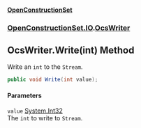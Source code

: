 #### [OpenConstructionSet](index.md 'index')
### [OpenConstructionSet.IO](index.md#OpenConstructionSet_IO 'OpenConstructionSet.IO').[OcsWriter](ZpKxsyHEFPikx37jMDDXsg.md 'OpenConstructionSet.IO.OcsWriter')
## OcsWriter.Write(int) Method
Write an `int` to the `Stream`.  
```csharp
public void Write(int value);
```
#### Parameters
<a name='OpenConstructionSet_IO_OcsWriter_Write(int)_value'></a>
`value` [System.Int32](https://docs.microsoft.com/en-us/dotnet/api/System.Int32 'System.Int32')  
The `int` to write to `Stream`.
  
